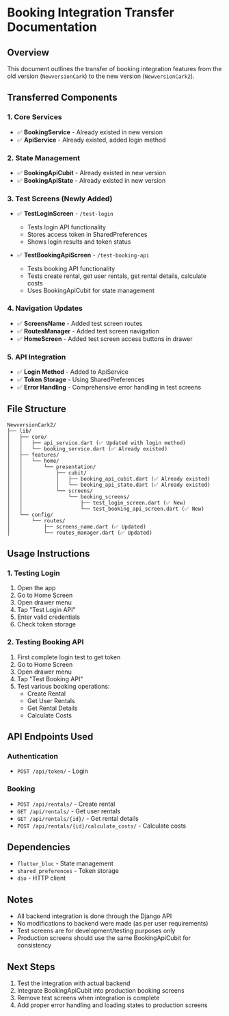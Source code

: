 # Booking Integration Transfer Documentation

## Overview
This document outlines the transfer of booking integration features from the old version (`NewversionCark`) to the new version (`NewversionCark2`).

## Transferred Components

### 1. Core Services
- ✅ **BookingService** - Already existed in new version
- ✅ **ApiService** - Already existed, added login method

### 2. State Management
- ✅ **BookingApiCubit** - Already existed in new version
- ✅ **BookingApiState** - Already existed in new version

### 3. Test Screens (Newly Added)
- ✅ **TestLoginScreen** - `/test-login`
  - Tests login API functionality
  - Stores access token in SharedPreferences
  - Shows login results and token status
  
- ✅ **TestBookingApiScreen** - `/test-booking-api`
  - Tests booking API functionality
  - Tests create rental, get user rentals, get rental details, calculate costs
  - Uses BookingApiCubit for state management

### 4. Navigation Updates
- ✅ **ScreensName** - Added test screen routes
- ✅ **RoutesManager** - Added test screen navigation
- ✅ **HomeScreen** - Added test screen access buttons in drawer

### 5. API Integration
- ✅ **Login Method** - Added to ApiService
- ✅ **Token Storage** - Using SharedPreferences
- ✅ **Error Handling** - Comprehensive error handling in test screens

## File Structure

```
NewversionCark2/
├── lib/
│   ├── core/
│   │   ├── api_service.dart (✅ Updated with login method)
│   │   └── booking_service.dart (✅ Already existed)
│   ├── features/
│   │   └── home/
│   │       └── presentation/
│   │           ├── cubit/
│   │           │   ├── booking_api_cubit.dart (✅ Already existed)
│   │           │   └── booking_api_state.dart (✅ Already existed)
│   │           └── screens/
│   │               └── booking_screens/
│   │                   ├── test_login_screen.dart (✅ New)
│   │                   └── test_booking_api_screen.dart (✅ New)
│   └── config/
│       └── routes/
│           ├── screens_name.dart (✅ Updated)
│           └── routes_manager.dart (✅ Updated)
```

## Usage Instructions

### 1. Testing Login
1. Open the app
2. Go to Home Screen
3. Open drawer menu
4. Tap "Test Login API"
5. Enter valid credentials
6. Check token storage

### 2. Testing Booking API
1. First complete login test to get token
2. Go to Home Screen
3. Open drawer menu
4. Tap "Test Booking API"
5. Test various booking operations:
   - Create Rental
   - Get User Rentals
   - Get Rental Details
   - Calculate Costs

## API Endpoints Used

### Authentication
- `POST /api/token/` - Login

### Booking
- `POST /api/rentals/` - Create rental
- `GET /api/rentals/` - Get user rentals
- `GET /api/rentals/{id}/` - Get rental details
- `POST /api/rentals/{id}/calculate_costs/` - Calculate costs

## Dependencies
- `flutter_bloc` - State management
- `shared_preferences` - Token storage
- `dio` - HTTP client

## Notes
- All backend integration is done through the Django API
- No modifications to backend were made (as per user requirements)
- Test screens are for development/testing purposes only
- Production screens should use the same BookingApiCubit for consistency

## Next Steps
1. Test the integration with actual backend
2. Integrate BookingApiCubit into production booking screens
3. Remove test screens when integration is complete
4. Add proper error handling and loading states to production screens 